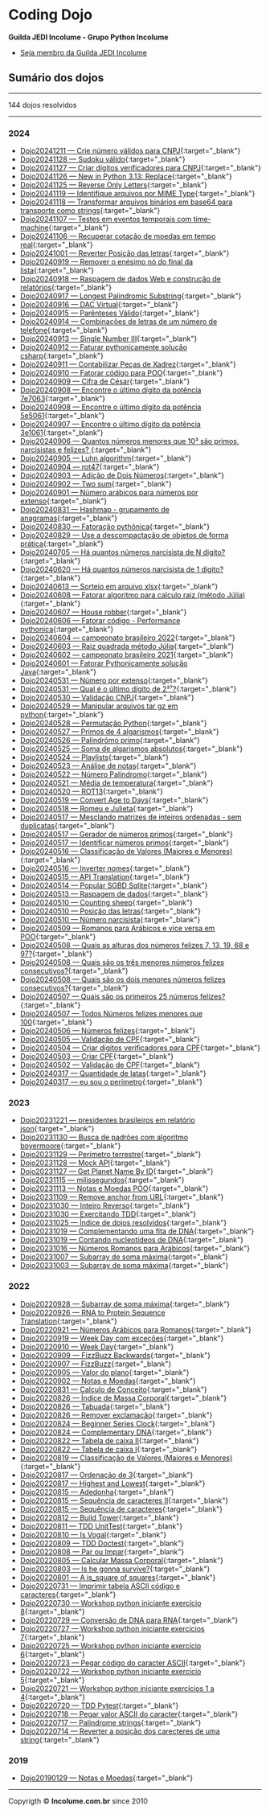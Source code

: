 # Coding Dojo

**Guilda JEDI Incolume - Grupo Python Incolume**

- [Seja membro da Guilda JEDI Incolume](https://discord.gg/eBNamXVtBW)

## Sumário dos dojos

---

144 dojos resolvidos

---



### 2024

 - [Dojo20241211 &#8212; Crie número válidos para CNPJ](https://github.com/incolume-jedi/coding-dojo/tree/dev/incolume/py/coding_dojo_jedi/dojo20241211/README.md){:target="_blank"}
 - [Dojo20241128 &#8212; Sudoku válido](https://github.com/incolume-jedi/coding-dojo/tree/dev/incolume/py/coding_dojo_jedi/dojo20241128/README.md){:target="_blank"}
 - [Dojo20241127 &#8212; Criar dígitos verificadores para CNPJ](https://github.com/incolume-jedi/coding-dojo/tree/dev/incolume/py/coding_dojo_jedi/dojo20241127/README.md){:target="_blank"}
 - [Dojo20241126 &#8212; New in Python 3.13: Replace](https://github.com/incolume-jedi/coding-dojo/tree/dev/incolume/py/coding_dojo_jedi/dojo20241126/README.md){:target="_blank"}
 - [Dojo20241125 &#8212; Reverse Only Letters](https://github.com/incolume-jedi/coding-dojo/tree/dev/incolume/py/coding_dojo_jedi/dojo20241125/README.md){:target="_blank"}
 - [Dojo20241119 &#8212; Identifique arquivos por MIME Type](https://github.com/incolume-jedi/coding-dojo/tree/dev/incolume/py/coding_dojo_jedi/dojo20241119/README.md){:target="_blank"}
 - [Dojo20241118 &#8212; Transformar arquivos binários em base64 para transporte como strings](https://github.com/incolume-jedi/coding-dojo/tree/dev/incolume/py/coding_dojo_jedi/dojo20241118/README.md){:target="_blank"}
 - [Dojo20241107 &#8212; Testes em eventos temporais com time-machine](https://github.com/incolume-jedi/coding-dojo/tree/dev/incolume/py/coding_dojo_jedi/dojo20241107/README.md){:target="_blank"}
 - [Dojo20241106 &#8212; Recuperar cotação de moedas em tempo real](https://github.com/incolume-jedi/coding-dojo/tree/dev/incolume/py/coding_dojo_jedi/dojo20241106/README.md){:target="_blank"}
 - [Dojo20241001 &#8212; Reverter Posição das letras](https://github.com/incolume-jedi/coding-dojo/tree/dev/incolume/py/coding_dojo_jedi/dojo20241001/README.md){:target="_blank"}
 - [Dojo20240919 &#8212; Remover o enésimo nó do final da lista](https://github.com/incolume-jedi/coding-dojo/tree/dev/incolume/py/coding_dojo_jedi/dojo20240919/README.md){:target="_blank"}
 - [Dojo20240918 &#8212; Raspagem de dados Web e construção de relatórios](https://github.com/incolume-jedi/coding-dojo/tree/dev/incolume/py/coding_dojo_jedi/dojo20240918/README.md){:target="_blank"}
 - [Dojo20240917 &#8212; Longest Palindromic Substring](https://github.com/incolume-jedi/coding-dojo/tree/dev/incolume/py/coding_dojo_jedi/dojo20240917/README.md){:target="_blank"}
 - [Dojo20240916 &#8212; DAC Virtual](https://github.com/incolume-jedi/coding-dojo/tree/dev/incolume/py/coding_dojo_jedi/dojo20240916/README.md){:target="_blank"}
 - [Dojo20240915 &#8212; Parênteses Válido](https://github.com/incolume-jedi/coding-dojo/tree/dev/incolume/py/coding_dojo_jedi/dojo20240915/README.md){:target="_blank"}
 - [Dojo20240914 &#8212; Combinações de letras de um número de telefone](https://github.com/incolume-jedi/coding-dojo/tree/dev/incolume/py/coding_dojo_jedi/dojo20240914/README.md){:target="_blank"}
 - [Dojo20240913 &#8212; Single Number III](https://github.com/incolume-jedi/coding-dojo/tree/dev/incolume/py/coding_dojo_jedi/dojo20240913/README.md){:target="_blank"}
 - [Dojo20240912 &#8212; Faturar pythonicamente solução csharp](https://github.com/incolume-jedi/coding-dojo/tree/dev/incolume/py/coding_dojo_jedi/dojo20240912/README.md){:target="_blank"}
 - [Dojo20240911 &#8212; Contabilizar Peças de Xadrez](https://github.com/incolume-jedi/coding-dojo/tree/dev/incolume/py/coding_dojo_jedi/dojo20240911/README.md){:target="_blank"}
 - [Dojo20240910 &#8212; Fatorar código para POO](https://github.com/incolume-jedi/coding-dojo/tree/dev/incolume/py/coding_dojo_jedi/dojo20240910/README.md){:target="_blank"}
 - [Dojo20240909 &#8212; Cifra de César](https://github.com/incolume-jedi/coding-dojo/tree/dev/incolume/py/coding_dojo_jedi/dojo20240909/README.md){:target="_blank"}
 - [Dojo20240908 &#8212; Encontre o último dígito da potência 7e7063](https://github.com/incolume-jedi/coding-dojo/tree/dev/incolume/py/coding_dojo_jedi/dojo20240908/problem2.md){:target="_blank"}
 - [Dojo20240908 &#8212; Encontre o último dígito da potência 5e5061](https://github.com/incolume-jedi/coding-dojo/tree/dev/incolume/py/coding_dojo_jedi/dojo20240908/problem1.md){:target="_blank"}
 - [Dojo20240907 &#8212; Encontre o último dígito da potência 3e1061](https://github.com/incolume-jedi/coding-dojo/tree/dev/incolume/py/coding_dojo_jedi/dojo20240907/README.md){:target="_blank"}
 - [Dojo20240906 &#8212; Quantos números menores que 10³ são primos, narcisistas e felizes? ](https://github.com/incolume-jedi/coding-dojo/tree/dev/incolume/py/coding_dojo_jedi/dojo20240906/README.md){:target="_blank"}
 - [Dojo20240905 &#8212; Luhn algorithm](https://github.com/incolume-jedi/coding-dojo/tree/dev/incolume/py/coding_dojo_jedi/dojo20240905/README.md){:target="_blank"}
 - [Dojo20240904 &#8212; rot47](https://github.com/incolume-jedi/coding-dojo/tree/dev/incolume/py/coding_dojo_jedi/dojo20240904/README.md){:target="_blank"}
 - [Dojo20240903 &#8212; Adição de Dois Números](https://github.com/incolume-jedi/coding-dojo/tree/dev/incolume/py/coding_dojo_jedi/dojo20240903/README.md){:target="_blank"}
 - [Dojo20240902 &#8212; Two sum](https://github.com/incolume-jedi/coding-dojo/tree/dev/incolume/py/coding_dojo_jedi/dojo20240902/README.md){:target="_blank"}
 - [Dojo20240901 &#8212; Número arábicos para números por extenso](https://github.com/incolume-jedi/coding-dojo/tree/dev/incolume/py/coding_dojo_jedi/dojo20240901/README.md){:target="_blank"}
 - [Dojo20240831 &#8212; Hashmap - grupamento de anagramas](https://github.com/incolume-jedi/coding-dojo/tree/dev/incolume/py/coding_dojo_jedi/dojo20240831/README.md){:target="_blank"}
 - [Dojo20240830 &#8212; Fatoração pythônica](https://github.com/incolume-jedi/coding-dojo/tree/dev/incolume/py/coding_dojo_jedi/dojo20240830/README.md){:target="_blank"}
 - [Dojo20240829 &#8212; Use a descompactação de objetos de forma prática](https://github.com/incolume-jedi/coding-dojo/tree/dev/incolume/py/coding_dojo_jedi/dojo20240829/README.md){:target="_blank"}
 - [Dojo20240705 &#8212; Há quantos números narcisista de N digito?](https://github.com/incolume-jedi/coding-dojo/tree/dev/incolume/py/coding_dojo_jedi/dojo20240705/README.md){:target="_blank"}
 - [Dojo20240620 &#8212; Há quantos números narcisista de 1 digito?](https://github.com/incolume-jedi/coding-dojo/tree/dev/incolume/py/coding_dojo_jedi/dojo20240620/README.md){:target="_blank"}
 - [Dojo20240613 &#8212; Sorteio em arquivo xlsx](https://github.com/incolume-jedi/coding-dojo/tree/dev/incolume/py/coding_dojo_jedi/dojo20240613/README.md){:target="_blank"}
 - [Dojo20240608 &#8212; Fatorar algoritmo para calculo raiz (método Júlia)](https://github.com/incolume-jedi/coding-dojo/tree/dev/incolume/py/coding_dojo_jedi/dojo20240608/README.md){:target="_blank"}
 - [Dojo20240607 &#8212; House robber](https://github.com/incolume-jedi/coding-dojo/tree/dev/incolume/py/coding_dojo_jedi/dojo20240607/README.md){:target="_blank"}
 - [Dojo20240606 &#8212; Fatorar código - Performance pythonica](https://github.com/incolume-jedi/coding-dojo/tree/dev/incolume/py/coding_dojo_jedi/dojo20240606/README.md){:target="_blank"}
 - [Dojo20240604 &#8212; campeonato brasileiro 2022](https://github.com/incolume-jedi/coding-dojo/tree/dev/incolume/py/coding_dojo_jedi/dojo20240604/README.md){:target="_blank"}
 - [Dojo20240603 &#8212; Raiz quadrada método Júlia](https://github.com/incolume-jedi/coding-dojo/tree/dev/incolume/py/coding_dojo_jedi/dojo20240603/README.md){:target="_blank"}
 - [Dojo20240602 &#8212; campeonato brasileiro 2021](https://github.com/incolume-jedi/coding-dojo/tree/dev/incolume/py/coding_dojo_jedi/dojo20240602/README.md){:target="_blank"}
 - [Dojo20240601 &#8212; Fatorar Pythonicamente solução Java](https://github.com/incolume-jedi/coding-dojo/tree/dev/incolume/py/coding_dojo_jedi/dojo20240601/README.md){:target="_blank"}
 - [Dojo20240531 &#8212; Número por extenso](https://github.com/incolume-jedi/coding-dojo/tree/dev/incolume/py/coding_dojo_jedi/dojo20240531/problema2.md){:target="_blank"}
 - [Dojo20240531 &#8212; Qual é o último dígito de 2²⁷?](https://github.com/incolume-jedi/coding-dojo/tree/dev/incolume/py/coding_dojo_jedi/dojo20240531/problema1.md){:target="_blank"}
 - [Dojo20240530 &#8212; Validação CNPJ](https://github.com/incolume-jedi/coding-dojo/tree/dev/incolume/py/coding_dojo_jedi/dojo20240530/README.md){:target="_blank"}
 - [Dojo20240529 &#8212; Manipular arquivos tar gz em python](https://github.com/incolume-jedi/coding-dojo/tree/dev/incolume/py/coding_dojo_jedi/dojo20240529/README.md){:target="_blank"}
 - [Dojo20240528 &#8212; Permutação Python](https://github.com/incolume-jedi/coding-dojo/tree/dev/incolume/py/coding_dojo_jedi/dojo20240528/README.md){:target="_blank"}
 - [Dojo20240527 &#8212; Primos de 4 algarismos](https://github.com/incolume-jedi/coding-dojo/tree/dev/incolume/py/coding_dojo_jedi/dojo20240527/README.md){:target="_blank"}
 - [Dojo20240526 &#8212; Palindrômo primo](https://github.com/incolume-jedi/coding-dojo/tree/dev/incolume/py/coding_dojo_jedi/dojo20240526/README.md){:target="_blank"}
 - [Dojo20240525 &#8212; Soma de algarismos absolutos](https://github.com/incolume-jedi/coding-dojo/tree/dev/incolume/py/coding_dojo_jedi/dojo20240525/README.md){:target="_blank"}
 - [Dojo20240524 &#8212; Playlists](https://github.com/incolume-jedi/coding-dojo/tree/dev/incolume/py/coding_dojo_jedi/dojo20240524/README.md){:target="_blank"}
 - [Dojo20240523 &#8212; Análise de notas](https://github.com/incolume-jedi/coding-dojo/tree/dev/incolume/py/coding_dojo_jedi/dojo20240523/README.md){:target="_blank"}
 - [Dojo20240522 &#8212; Número Palíndromo](https://github.com/incolume-jedi/coding-dojo/tree/dev/incolume/py/coding_dojo_jedi/dojo20240522/README.md){:target="_blank"}
 - [Dojo20240521 &#8212; Média de temperatura](https://github.com/incolume-jedi/coding-dojo/tree/dev/incolume/py/coding_dojo_jedi/dojo20240521/README.md){:target="_blank"}
 - [Dojo20240520 &#8212; ROT13](https://github.com/incolume-jedi/coding-dojo/tree/dev/incolume/py/coding_dojo_jedi/dojo20240520/README.md){:target="_blank"}
 - [Dojo20240519 &#8212; Convert Age to Days](https://github.com/incolume-jedi/coding-dojo/tree/dev/incolume/py/coding_dojo_jedi/dojo20240519/README.md){:target="_blank"}
 - [Dojo20240518 &#8212; Romeu e Julieta](https://github.com/incolume-jedi/coding-dojo/tree/dev/incolume/py/coding_dojo_jedi/dojo20240518/README.md){:target="_blank"}
 - [Dojo20240517 &#8212; Mesclando matrizes de inteiros ordenadas - sem duplicatas](https://github.com/incolume-jedi/coding-dojo/tree/dev/incolume/py/coding_dojo_jedi/dojo20240517/problema3.md){:target="_blank"}
 - [Dojo20240517 &#8212; Gerador de números primos](https://github.com/incolume-jedi/coding-dojo/tree/dev/incolume/py/coding_dojo_jedi/dojo20240517/problema2.md){:target="_blank"}
 - [Dojo20240517 &#8212; Identificar números primos](https://github.com/incolume-jedi/coding-dojo/tree/dev/incolume/py/coding_dojo_jedi/dojo20240517/problema1.md){:target="_blank"}
 - [Dojo20240516 &#8212; Classificação de Valores (Maiores e Menores)](https://github.com/incolume-jedi/coding-dojo/tree/dev/incolume/py/coding_dojo_jedi/dojo20240516/problema3.md){:target="_blank"}
 - [Dojo20240516 &#8212; Inverter nomes](https://github.com/incolume-jedi/coding-dojo/tree/dev/incolume/py/coding_dojo_jedi/dojo20240516/problema2.md){:target="_blank"}
 - [Dojo20240515 &#8212; API Translation](https://github.com/incolume-jedi/coding-dojo/tree/dev/incolume/py/coding_dojo_jedi/dojo20240515/README.md){:target="_blank"}
 - [Dojo20240514 &#8212; Popular SGBD Sqlite](https://github.com/incolume-jedi/coding-dojo/tree/dev/incolume/py/coding_dojo_jedi/dojo20240514/README.md){:target="_blank"}
 - [Dojo20240513 &#8212; Raspagem de dados](https://github.com/incolume-jedi/coding-dojo/tree/dev/incolume/py/coding_dojo_jedi/dojo20240513/README.md){:target="_blank"}
 - [Dojo20240510 &#8212; Counting sheep](https://github.com/incolume-jedi/coding-dojo/tree/dev/incolume/py/coding_dojo_jedi/dojo20240510/problema3.md){:target="_blank"}
 - [Dojo20240510 &#8212; Posição das letras](https://github.com/incolume-jedi/coding-dojo/tree/dev/incolume/py/coding_dojo_jedi/dojo20240510/problema2.md){:target="_blank"}
 - [Dojo20240510 &#8212; Número narcisista](https://github.com/incolume-jedi/coding-dojo/tree/dev/incolume/py/coding_dojo_jedi/dojo20240510/problema1.md){:target="_blank"}
 - [Dojo20240509 &#8212; Romanos para Arábicos e vice versa em POO](https://github.com/incolume-jedi/coding-dojo/tree/dev/incolume/py/coding_dojo_jedi/dojo20240509/README.md){:target="_blank"}
 - [Dojo20240508 &#8212; Quais as alturas dos números felizes 7, 13, 19, 68 e 97?](https://github.com/incolume-jedi/coding-dojo/tree/dev/incolume/py/coding_dojo_jedi/dojo20240508/problema3.md){:target="_blank"}
 - [Dojo20240508 &#8212; Quais são os três menores números felizes consecutivos?](https://github.com/incolume-jedi/coding-dojo/tree/dev/incolume/py/coding_dojo_jedi/dojo20240508/problema2.md){:target="_blank"}
 - [Dojo20240508 &#8212; Quais são os dois menores números felizes consecutivos?](https://github.com/incolume-jedi/coding-dojo/tree/dev/incolume/py/coding_dojo_jedi/dojo20240508/problema1.md){:target="_blank"}
 - [Dojo20240507 &#8212; Quais são os primeiros 25 números felizes?](https://github.com/incolume-jedi/coding-dojo/tree/dev/incolume/py/coding_dojo_jedi/dojo20240507/problema2.md){:target="_blank"}
 - [Dojo20240507 &#8212; Todos Números felizes menores que 100](https://github.com/incolume-jedi/coding-dojo/tree/dev/incolume/py/coding_dojo_jedi/dojo20240507/problema1.md){:target="_blank"}
 - [Dojo20240506 &#8212; Números felizes](https://github.com/incolume-jedi/coding-dojo/tree/dev/incolume/py/coding_dojo_jedi/dojo20240506/README.md){:target="_blank"}
 - [Dojo20240505 &#8212; Validação de CPF](https://github.com/incolume-jedi/coding-dojo/tree/dev/incolume/py/coding_dojo_jedi/dojo20240505/README.md){:target="_blank"}
 - [Dojo20240504 &#8212; Criar dígitos verificadores para CPF](https://github.com/incolume-jedi/coding-dojo/tree/dev/incolume/py/coding_dojo_jedi/dojo20240504/README.md){:target="_blank"}
 - [Dojo20240503 &#8212; Criar CPF](https://github.com/incolume-jedi/coding-dojo/tree/dev/incolume/py/coding_dojo_jedi/dojo20240503/README.md){:target="_blank"}
 - [Dojo20240502 &#8212; Validação de CPF](https://github.com/incolume-jedi/coding-dojo/tree/dev/incolume/py/coding_dojo_jedi/dojo20240502/README.md){:target="_blank"}
 - [Dojo20240317 &#8212; Quantidade de latas](https://github.com/incolume-jedi/coding-dojo/tree/dev/incolume/py/coding_dojo_jedi/dojo20240317/problema2.md){:target="_blank"}
 - [Dojo20240317 &#8212; eu sou o perímetro](https://github.com/incolume-jedi/coding-dojo/tree/dev/incolume/py/coding_dojo_jedi/dojo20240317/problema1.md){:target="_blank"}


### 2023

 - [Dojo20231221 &#8212; presidentes brasileiros em relatório json](https://github.com/incolume-jedi/coding-dojo/tree/dev/incolume/py/coding_dojo_jedi/dojo20231221/README.md){:target="_blank"}
 - [Dojo20231130 &#8212; Busca de padrões com algoritmo boyermoore](https://github.com/incolume-jedi/coding-dojo/tree/dev/incolume/py/coding_dojo_jedi/dojo20231130/README.md){:target="_blank"}
 - [Dojo20231129 &#8212; Perímetro terrestre](https://github.com/incolume-jedi/coding-dojo/tree/dev/incolume/py/coding_dojo_jedi/dojo20231129/README.md){:target="_blank"}
 - [Dojo20231128 &#8212; Mock API](https://github.com/incolume-jedi/coding-dojo/tree/dev/incolume/py/coding_dojo_jedi/dojo20231128/README.md){:target="_blank"}
 - [Dojo20231127 &#8212; Get Planet Name By ID](https://github.com/incolume-jedi/coding-dojo/tree/dev/incolume/py/coding_dojo_jedi/dojo20231127/README.md){:target="_blank"}
 - [Dojo20231115 &#8212; milissegundos](https://github.com/incolume-jedi/coding-dojo/tree/dev/incolume/py/coding_dojo_jedi/dojo20231115/README.md){:target="_blank"}
 - [Dojo20231113 &#8212; Notas e Moedas POO](https://github.com/incolume-jedi/coding-dojo/tree/dev/incolume/py/coding_dojo_jedi/dojo20231113/README.md){:target="_blank"}
 - [Dojo20231109 &#8212; Remove anchor from URL](https://github.com/incolume-jedi/coding-dojo/tree/dev/incolume/py/coding_dojo_jedi/dojo20231109/README.md){:target="_blank"}
 - [Dojo20231030 &#8212; Inteiro Reverso](https://github.com/incolume-jedi/coding-dojo/tree/dev/incolume/py/coding_dojo_jedi/dojo20231030/problema2.md){:target="_blank"}
 - [Dojo20231030 &#8212; Exercitando TDD](https://github.com/incolume-jedi/coding-dojo/tree/dev/incolume/py/coding_dojo_jedi/dojo20231030/problema1.md){:target="_blank"}
 - [Dojo20231025 &#8212; Índice de dojos resolvidos](https://github.com/incolume-jedi/coding-dojo/tree/dev/incolume/py/coding_dojo_jedi/dojo20231025/README.md){:target="_blank"}
 - [Dojo20231019 &#8212; Complementando uma fita de DNA](https://github.com/incolume-jedi/coding-dojo/tree/dev/incolume/py/coding_dojo_jedi/dojo20231019/resolucao2.md){:target="_blank"}
 - [Dojo20231019 &#8212; Contando nucleotídeos de DNA](https://github.com/incolume-jedi/coding-dojo/tree/dev/incolume/py/coding_dojo_jedi/dojo20231019/Resolucao1.md){:target="_blank"}
 - [Dojo20231016 &#8212; Números Romanos para Arábicos](https://github.com/incolume-jedi/coding-dojo/tree/dev/incolume/py/coding_dojo_jedi/dojo20231016/README.md){:target="_blank"}
 - [Dojo20231007 &#8212; Subarray de soma máxima](https://github.com/incolume-jedi/coding-dojo/tree/dev/incolume/py/coding_dojo_jedi/dojo20231007/README.md){:target="_blank"}
 - [Dojo20231003 &#8212; Subarray de soma máxima](https://github.com/incolume-jedi/coding-dojo/tree/dev/incolume/py/coding_dojo_jedi/dojo20231003/README.md){:target="_blank"}


### 2022

 - [Dojo20220928 &#8212; Subarray de soma máxima](https://github.com/incolume-jedi/coding-dojo/tree/dev/incolume/py/coding_dojo_jedi/dojo20220928/README.md){:target="_blank"}
 - [Dojo20220926 &#8212; RNA to Protein Sequence Translation](https://github.com/incolume-jedi/coding-dojo/tree/dev/incolume/py/coding_dojo_jedi/dojo20220926/README.md){:target="_blank"}
 - [Dojo20220921 &#8212; Números Arábicos para Romanos](https://github.com/incolume-jedi/coding-dojo/tree/dev/incolume/py/coding_dojo_jedi/dojo20220921/README.md){:target="_blank"}
 - [Dojo20220919 &#8212; Week Day com exceções](https://github.com/incolume-jedi/coding-dojo/tree/dev/incolume/py/coding_dojo_jedi/dojo20220919/README.md){:target="_blank"}
 - [Dojo20220910 &#8212; Week Day](https://github.com/incolume-jedi/coding-dojo/tree/dev/incolume/py/coding_dojo_jedi/dojo20220910/README.md){:target="_blank"}
 - [Dojo20220909 &#8212; FizzBuzz Backwards](https://github.com/incolume-jedi/coding-dojo/tree/dev/incolume/py/coding_dojo_jedi/dojo20220909/README.md){:target="_blank"}
 - [Dojo20220907 &#8212; FizzBuzz](https://github.com/incolume-jedi/coding-dojo/tree/dev/incolume/py/coding_dojo_jedi/dojo20220907/README.md){:target="_blank"}
 - [Dojo20220905 &#8212; Valor do plano](https://github.com/incolume-jedi/coding-dojo/tree/dev/incolume/py/coding_dojo_jedi/dojo20220905/README.md){:target="_blank"}
 - [Dojo20220902 &#8212; Notas e Moedas](https://github.com/incolume-jedi/coding-dojo/tree/dev/incolume/py/coding_dojo_jedi/dojo20220902/README.md){:target="_blank"}
 - [Dojo20220831 &#8212; Calculo de Conceito](https://github.com/incolume-jedi/coding-dojo/tree/dev/incolume/py/coding_dojo_jedi/dojo20220831/README.md){:target="_blank"}
 - [Dojo20220826 &#8212; Índice de Massa Corporal](https://github.com/incolume-jedi/coding-dojo/tree/dev/incolume/py/coding_dojo_jedi/dojo20220826/problema3.md){:target="_blank"}
 - [Dojo20220826 &#8212; Tabuada](https://github.com/incolume-jedi/coding-dojo/tree/dev/incolume/py/coding_dojo_jedi/dojo20220826/problema2.md){:target="_blank"}
 - [Dojo20220826 &#8212; Remover exclamação](https://github.com/incolume-jedi/coding-dojo/tree/dev/incolume/py/coding_dojo_jedi/dojo20220826/problema1.md){:target="_blank"}
 - [Dojo20220824 &#8212; Beginner Series  Clock](https://github.com/incolume-jedi/coding-dojo/tree/dev/incolume/py/coding_dojo_jedi/dojo20220824/problema2.md){:target="_blank"}
 - [Dojo20220824 &#8212; Complementary DNA](https://github.com/incolume-jedi/coding-dojo/tree/dev/incolume/py/coding_dojo_jedi/dojo20220824/problema1.md){:target="_blank"}
 - [Dojo20220822 &#8212; Tabela de caixa II](https://github.com/incolume-jedi/coding-dojo/tree/dev/incolume/py/coding_dojo_jedi/dojo20220822/problema2.md){:target="_blank"}
 - [Dojo20220822 &#8212; Tabela de caixa I](https://github.com/incolume-jedi/coding-dojo/tree/dev/incolume/py/coding_dojo_jedi/dojo20220822/problema1.md){:target="_blank"}
 - [Dojo20220819 &#8212; Classificação de Valores (Maiores e Menores)](https://github.com/incolume-jedi/coding-dojo/tree/dev/incolume/py/coding_dojo_jedi/dojo20220819/README.md){:target="_blank"}
 - [Dojo20220817 &#8212; Ordenação de 3](https://github.com/incolume-jedi/coding-dojo/tree/dev/incolume/py/coding_dojo_jedi/dojo20220817/problema2.md){:target="_blank"}
 - [Dojo20220817 &#8212; Highest and Lowest](https://github.com/incolume-jedi/coding-dojo/tree/dev/incolume/py/coding_dojo_jedi/dojo20220817/problema1.md){:target="_blank"}
 - [Dojo20220815 &#8212; Adedonha](https://github.com/incolume-jedi/coding-dojo/tree/dev/incolume/py/coding_dojo_jedi/dojo20220815/problema3.md){:target="_blank"}
 - [Dojo20220815 &#8212; Sequência de caracteres II](https://github.com/incolume-jedi/coding-dojo/tree/dev/incolume/py/coding_dojo_jedi/dojo20220815/problema2.md){:target="_blank"}
 - [Dojo20220815 &#8212; Sequência de caracteres](https://github.com/incolume-jedi/coding-dojo/tree/dev/incolume/py/coding_dojo_jedi/dojo20220815/problema1.md){:target="_blank"}
 - [Dojo20220812 &#8212; Build Tower](https://github.com/incolume-jedi/coding-dojo/tree/dev/incolume/py/coding_dojo_jedi/dojo20220812/README.md){:target="_blank"}
 - [Dojo20220811 &#8212; TDD UnitTest](https://github.com/incolume-jedi/coding-dojo/tree/dev/incolume/py/coding_dojo_jedi/dojo20220811/README.md){:target="_blank"}
 - [Dojo20220810 &#8212; Is Vogal](https://github.com/incolume-jedi/coding-dojo/tree/dev/incolume/py/coding_dojo_jedi/dojo20220810/README.md){:target="_blank"}
 - [Dojo20220809 &#8212; TDD Doctest](https://github.com/incolume-jedi/coding-dojo/tree/dev/incolume/py/coding_dojo_jedi/dojo20220809/README.md){:target="_blank"}
 - [Dojo20220808 &#8212; Par ou Impar](https://github.com/incolume-jedi/coding-dojo/tree/dev/incolume/py/coding_dojo_jedi/dojo20220808/README.md){:target="_blank"}
 - [Dojo20220805 &#8212; Calcular Massa Corporal](https://github.com/incolume-jedi/coding-dojo/tree/dev/incolume/py/coding_dojo_jedi/dojo20220805/README.md){:target="_blank"}
 - [Dojo20220803 &#8212; Is he gonna survive?](https://github.com/incolume-jedi/coding-dojo/tree/dev/incolume/py/coding_dojo_jedi/dojo20220803/README.md){:target="_blank"}
 - [Dojo20220801 &#8212; A is_square of squares](https://github.com/incolume-jedi/coding-dojo/tree/dev/incolume/py/coding_dojo_jedi/dojo20220801/README.md){:target="_blank"}
 - [Dojo20220731 &#8212; Imprimir tabela ASCII código e caracteres](https://github.com/incolume-jedi/coding-dojo/tree/dev/incolume/py/coding_dojo_jedi/dojo20220731/README.md){:target="_blank"}
 - [Dojo20220730 &#8212; Workshop python iniciante exercício 8](https://github.com/incolume-jedi/coding-dojo/tree/dev/incolume/py/coding_dojo_jedi/dojo20220730/README.md){:target="_blank"}
 - [Dojo20220729 &#8212; Conversão de DNA para RNA](https://github.com/incolume-jedi/coding-dojo/tree/dev/incolume/py/coding_dojo_jedi/dojo20220729/README.md){:target="_blank"}
 - [Dojo20220727 &#8212; Workshop python iniciante exercícios 7](https://github.com/incolume-jedi/coding-dojo/tree/dev/incolume/py/coding_dojo_jedi/dojo20220727/README.md){:target="_blank"}
 - [Dojo20220725 &#8212; Workshop python iniciante exercício 6](https://github.com/incolume-jedi/coding-dojo/tree/dev/incolume/py/coding_dojo_jedi/dojo20220725/README.md){:target="_blank"}
 - [Dojo20220723 &#8212; Pegar código do caracter ASCII](https://github.com/incolume-jedi/coding-dojo/tree/dev/incolume/py/coding_dojo_jedi/dojo20220723/README.md){:target="_blank"}
 - [Dojo20220722 &#8212; Workshop python iniciante exercício 5](https://github.com/incolume-jedi/coding-dojo/tree/dev/incolume/py/coding_dojo_jedi/dojo20220722/README.md){:target="_blank"}
 - [Dojo20220721 &#8212; Workshop python iniciante exercícios 1 a 4](https://github.com/incolume-jedi/coding-dojo/tree/dev/incolume/py/coding_dojo_jedi/dojo20220721/README.md){:target="_blank"}
 - [Dojo20220720 &#8212; TDD Pytest](https://github.com/incolume-jedi/coding-dojo/tree/dev/incolume/py/coding_dojo_jedi/dojo20220720/README.md){:target="_blank"}
 - [Dojo20220718 &#8212; Pegar valor ASCII do caracter](https://github.com/incolume-jedi/coding-dojo/tree/dev/incolume/py/coding_dojo_jedi/dojo20220718/README.md){:target="_blank"}
 - [Dojo20220717 &#8212; Palindrome strings](https://github.com/incolume-jedi/coding-dojo/tree/dev/incolume/py/coding_dojo_jedi/dojo20220717/README.md){:target="_blank"}
 - [Dojo20220714 &#8212; Reverter a posição dos carecteres de uma string](https://github.com/incolume-jedi/coding-dojo/tree/dev/incolume/py/coding_dojo_jedi/dojo20220714/README.md){:target="_blank"}


### 2019

 - [Dojo20190129 &#8212; Notas e Moedas](https://github.com/incolume-jedi/coding-dojo/tree/dev/incolume/py/coding_dojo_jedi/dojo20190129/README.md){:target="_blank"}

---

Copyrigth &copy; **Incolume.com.br** since 2010

